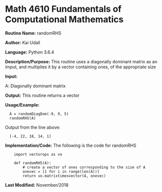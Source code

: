 # Math 4610 Fundamentals of Computational Mathematics

**Routine Name:**           randomRHS

**Author:** Kai Udall

**Language:** Python 3.6.4

**Description/Purpose:** This routine uses a diagonally dominant matrix as an imput, and multiplies it by a vector containing ones, of the appropriate size

**Input:**

A: Diagonally dominant matrix

**Output:** This routine returns a vector

**Usage/Example:**

      A = randomDiagDom(-9, 9, 5)
      randomRHS(A)

Output from the line above:

      [-4, 22, 18, 14, 1]
          
**Implementation/Code:** The following is the code for randomRHS
        
        import vectorops as vo
        
        def randomRHS(A):
            # create a vector of ones corresponding to the size of A
            onevec = [1 for i in range(len(A))]
            return vo.matrixtimesvector(A, onevec)

    
**Last Modified:** November/2018
